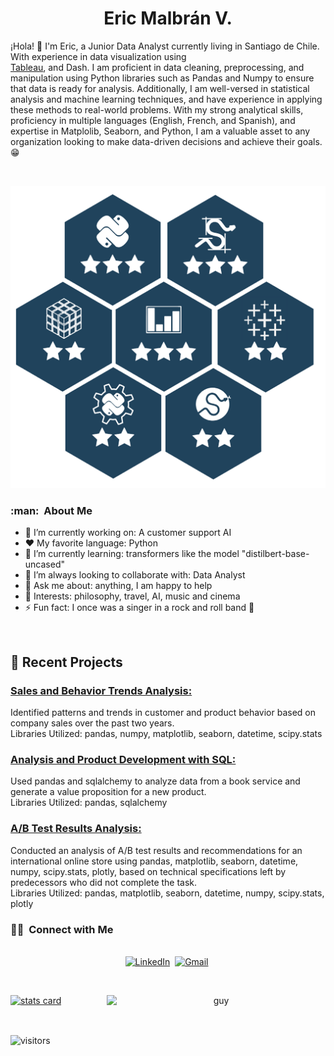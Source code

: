 <h1 align="center">
  <b>Eric Malbrán V.</b>
</h1>

¡Hola! 👋 I'm Eric, a Junior Data Analyst currently living in Santiago de Chile. With experience in data visualization using  
<a href="https://public.tableau.com/app/profile/eric.malbran">Tableau</a>, 
and Dash. I am proficient in data cleaning, preprocessing, and manipulation using Python libraries such as Pandas and Numpy to ensure that data is ready for analysis. Additionally, I am well-versed in statistical analysis and machine learning techniques, and have experience in applying these methods to real-world problems. With my strong analytical skills, proficiency in multiple languages (English, French, and Spanish), and expertise in Matplolib, Seaborn, and Python, I am a valuable asset to any organization looking to make data-driven decisions and achieve their goals. 😁

<br>

<p>
<div align="center">
  <img src="https://github.com/emalbran/emalbran/blob/main/Badges_fondo_Blanco-removebg-preview.png?raw=true">
</div>
</p>


<h3> :man: &nbsp;About Me </h3>

- 🔭 I’m currently working on: A customer support AI
- :heart: My favorite language: Python
- 🌱 I’m currently learning: transformers like the model "distilbert-base-uncased"
- 👯 I’m always looking to collaborate with: Data Analyst
- 💬 Ask me about: anything, I am happy to help
- 💜 Interests: philosophy, travel, AI, music and cinema
- ⚡ Fun fact: I once was a singer in a rock and roll band 🤘

<br/>
<p>

## 📝 Recent Projects
### [ Sales and Behavior Trends Analysis: ](https://github.com/emalbran/Practicum-Data-Analyst/tree/main/final_proyect)<br>
Identified patterns and trends in customer and product behavior based on company sales over the past two years.<br>
Libraries Utilized: pandas, numpy, matplotlib, seaborn, datetime, scipy.stats

### [ Analysis and Product Development with SQL: ](https://github.com/emalbran/Practicum-Data-Analyst/tree/main/sql_analysis)<br>
Used pandas and sqlalchemy to analyze data from a book service and generate a value proposition for a new product. <br>
Libraries Utilized: pandas, sqlalchemy

### [ A/B Test Results Analysis: ](https://github.com/emalbran/Practicum-Data-Analyst/blob/main/A_B_inc)<br>
Conducted an analysis of A/B test results and recommendations for an international online store using pandas, matplotlib, seaborn, datetime, numpy, scipy.stats, plotly, based on technical specifications left by predecessors who did not complete the task. <br>
Libraries Utilized: pandas, matplotlib, seaborn, datetime, numpy, scipy.stats, plotly

</p>

<h3> 🤝🏻 &nbsp;Connect with Me </h3> 

<p align="center">
<br>
<a href="https://www.linkedin.com/in/eric-malbr%C3%A1n/?locale=en_US/"><img src="https://img.shields.io/badge/linkedin-%230077B5.svg?&style=for-the-badge&logo=linkedin&logoColor=white" alt="LinkedIn" /></a>&nbsp;
<a href="mailto:ericmalbran@gmail.com?subject=Hola%20from Github!"><img src="https://img.shields.io/badge/gmail-%23D14836.svg?&style=for-the-badge&logo=gmail&logoColor=white" alt="Gmail"/></a>&nbsp;
<!--<a href="https://kkvanonymous.github.io/"><img alt="Website" src="https://img.shields.io/website?style=for-the-badge&up_message=portfolio&url=https%3A%2F%2Fkkvanonymous.github.io%2F"></a>-->
</p>

<br/> 
<p>

<a align= "center" href="https://github.com/emalbran">
  <img alt= "stats card" height="270px" width="400" src="https://github-readme-stats.vercel.app/api?username=emalbran&theme=cobalt&show_icons=true&count_private=true" />
  <img align="right" height="270px" alt="guy" width="350" src="https://i.pinimg.com/originals/e4/26/70/e426702edf874b181aced1e2fa5c6cde.gif" /> </a>

</p>
<br/>

<p>
    <img align="center" alt="visitors" src="https://gpvc.arturio.dev/emalbran"/>
</p>
